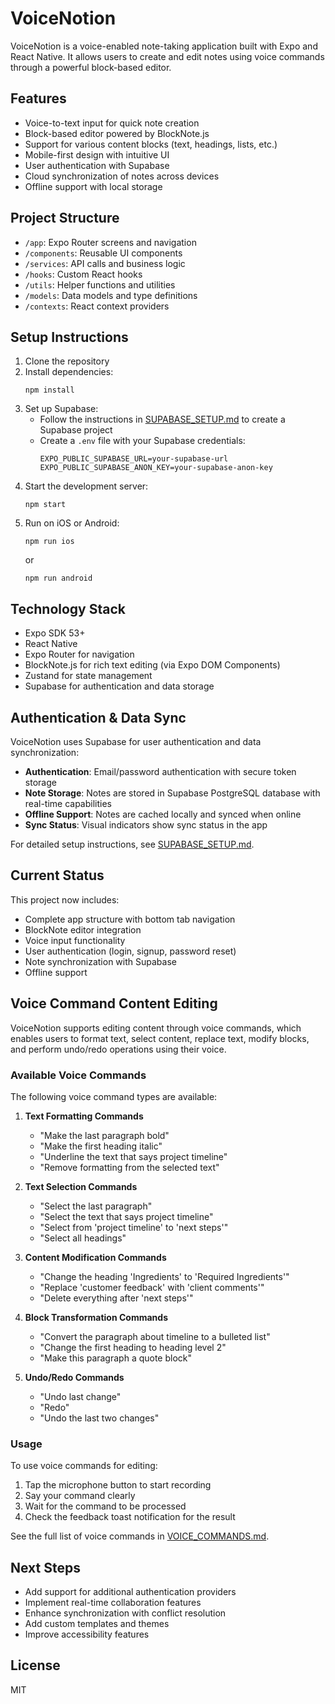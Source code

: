 # VoiceNotion

VoiceNotion is a voice-enabled note-taking application built with Expo and React Native. It allows users to create and edit notes using voice commands through a powerful block-based editor.

## Features

- Voice-to-text input for quick note creation
- Block-based editor powered by BlockNote.js
- Support for various content blocks (text, headings, lists, etc.)
- Mobile-first design with intuitive UI
- User authentication with Supabase
- Cloud synchronization of notes across devices
- Offline support with local storage

## Project Structure

- `/app`: Expo Router screens and navigation
- `/components`: Reusable UI components
- `/services`: API calls and business logic
- `/hooks`: Custom React hooks
- `/utils`: Helper functions and utilities
- `/models`: Data models and type definitions
- `/contexts`: React context providers

## Setup Instructions

1. Clone the repository
2. Install dependencies:
   ```
   npm install
   ```
3. Set up Supabase:
   - Follow the instructions in [SUPABASE_SETUP.md](./SUPABASE_SETUP.md) to create a Supabase project
   - Create a `.env` file with your Supabase credentials:
     ```
     EXPO_PUBLIC_SUPABASE_URL=your-supabase-url
     EXPO_PUBLIC_SUPABASE_ANON_KEY=your-supabase-anon-key
     ```
4. Start the development server:
   ```
   npm start
   ```
5. Run on iOS or Android:
   ```
   npm run ios
   ```
   or
   ```
   npm run android
   ```

## Technology Stack

- Expo SDK 53+
- React Native
- Expo Router for navigation
- BlockNote.js for rich text editing (via Expo DOM Components)
- Zustand for state management
- Supabase for authentication and data storage

## Authentication & Data Sync

VoiceNotion uses Supabase for user authentication and data synchronization:

- **Authentication**: Email/password authentication with secure token storage
- **Note Storage**: Notes are stored in Supabase PostgreSQL database with real-time capabilities
- **Offline Support**: Notes are cached locally and synced when online
- **Sync Status**: Visual indicators show sync status in the app

For detailed setup instructions, see [SUPABASE_SETUP.md](./SUPABASE_SETUP.md).

## Current Status

This project now includes:

- Complete app structure with bottom tab navigation
- BlockNote editor integration
- Voice input functionality
- User authentication (login, signup, password reset)
- Note synchronization with Supabase
- Offline support

## Voice Command Content Editing

VoiceNotion supports editing content through voice commands, which enables users to format text, select content, replace text, modify blocks, and perform undo/redo operations using their voice.

### Available Voice Commands

The following voice command types are available:

1. **Text Formatting Commands**

   - "Make the last paragraph bold"
   - "Make the first heading italic"
   - "Underline the text that says project timeline"
   - "Remove formatting from the selected text"

2. **Text Selection Commands**

   - "Select the last paragraph"
   - "Select the text that says project timeline"
   - "Select from 'project timeline' to 'next steps'"
   - "Select all headings"

3. **Content Modification Commands**

   - "Change the heading 'Ingredients' to 'Required Ingredients'"
   - "Replace 'customer feedback' with 'client comments'"
   - "Delete everything after 'next steps'"

4. **Block Transformation Commands**

   - "Convert the paragraph about timeline to a bulleted list"
   - "Change the first heading to heading level 2"
   - "Make this paragraph a quote block"

5. **Undo/Redo Commands**
   - "Undo last change"
   - "Redo"
   - "Undo the last two changes"

### Usage

To use voice commands for editing:

1. Tap the microphone button to start recording
2. Say your command clearly
3. Wait for the command to be processed
4. Check the feedback toast notification for the result

See the full list of voice commands in [VOICE_COMMANDS.md](./VOICE_COMMANDS.md).

## Next Steps

- Add support for additional authentication providers
- Implement real-time collaboration features
- Enhance synchronization with conflict resolution
- Add custom templates and themes
- Improve accessibility features

## License

MIT
